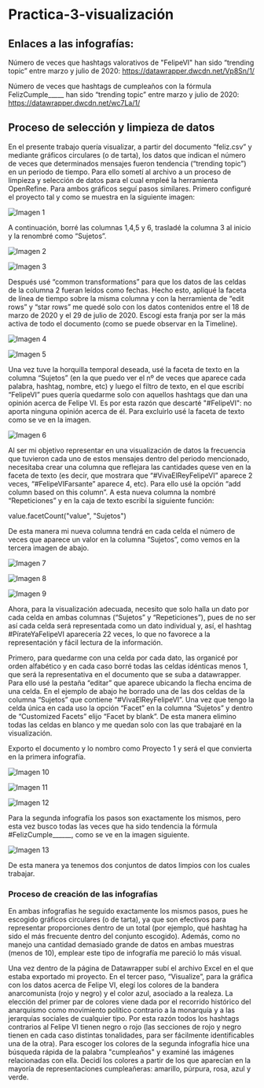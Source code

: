 # Practica-3-visualización

## Enlaces a las infografías:

Número de veces que hashtags valorativos de "FelipeVI" han sido “trending topic” entre marzo y julio de 2020: https://datawrapper.dwcdn.net/Vp8Sn/1/

Número de veces que hashtags de cumpleaños con la fórmula FelizCumple_____ han sido “trending topic” entre marzo y julio de 2020: https://datawrapper.dwcdn.net/wc7La/1/


## Proceso de selección y limpieza de datos


En el presente trabajo quería visualizar, a partir del documento “feliz.csv” y mediante gráficos circulares (o de tarta), los datos que indican el número de veces que determinados mensajes fueron tendencia (“trending topic”) en un periodo de tiempo. Para ello sometí al archivo a un proceso de limpieza y selección de datos para el cual empleé la herramienta OpenRefine.
Para ambos gráficos seguí pasos similares. Primero configuré el proyecto tal y como se muestra en la siguiente imagen:

![Imagen 1](imagenes/imagen-1-practica-3.png)

A continuación, borré las columnas 1,4,5 y 6, trasladé la columna 3 al inicio y la renombré como “Sujetos”.

![Imagen 2](imagenes/imagen-2-practica-3.png)

![Imagen 3](imagenes/imagen-3-practica-3.png)

Después usé “common transformations” para que los datos de las celdas de la columna 2 fueran leídos como fechas. Hecho esto, apliqué la faceta de línea de tiempo sobre la misma columna 
y con la herramienta de “edit rows” y “star rows” me quedé solo con los datos contenidos entre el 18 de marzo de 2020 y el 29 de julio de 2020. Escogí esta franja por ser la más activa 
de todo el documento (como se puede observar en la Timeline).

![Imagen 4](imagenes/imagen-4-practica-3.png)

![Imagen 5](imagenes/imagen-5-practica-3.png)


Una vez tuve la horquilla temporal deseada, usé la faceta de texto en la columna “Sujetos” (en la que puedo ver el nº de veces que aparece cada palabra, hashtag, nombre, etc) 
y luego el filtro de texto, en el que escribí “FelipeVI” pues quería quedarme solo con aquellos hashtags que dan una opinión acerca de Felipe VI. Es por esta razón que descarté "#FelipeVI": 
no aporta ninguna opinión acerca de él. Para excluirlo usé la faceta de texto como se ve en la imagen.

![Imagen 6](imagenes/imagen-6-practica-3.png)

Al ser mi objetivo representar en una visualización de datos la frecuencia que tuvieron cada uno de estos mensajes dentro del periodo mencionado, necesitaba crear una columna 
que reflejara las cantidades quese ven en la faceta de texto (es decir, que mostrara que “#VivaElReyFelipeVI” aparece 2 veces, “#FelipeVIFarsante” aparece 4, etc). Para ello usé 
la opción “add column based on this column”. A esta nueva columna la nombré “Repeticiones” y en la caja de texto escribí la siguiente función:

value.facetCount("value", "Sujetos")

De esta manera mi nueva columna tendrá en cada celda el número de veces que aparece un valor en la columna “Sujetos”, como vemos en la tercera imagen de abajo.


![Imagen 7](imagenes/imagen-7-practica-3.png)


![Imagen 8](imagenes/imagen-8-practica-3.png)


![Imagen 9](imagenes/imagen-9-practica-3.png)



Ahora, para la visualización adecuada, necesito que solo halla un dato por cada celda en ambas columnas (“Sujetos” y “Repeticiones”), pues de no ser así cada celda será representada como un dato individual y, así, el hashtag #PírateYaFelipeVI aparecería 22 veces, lo que no favorece a la representación y fácil lectura de la información.

Primero, para quedarme con una celda por cada dato, las organicé por orden alfabético y en cada caso borré todas las celdas idénticas menos 1, que será la representativa en el documento que se suba a datawrapper. Para ello usé la pestaña “editar” que aparece ubicando la flecha encima de una celda. En el ejemplo de abajo he borrado una de las dos celdas de la columna “Sujetos” que contiene “#VivaElReyFelipeVI”. Una vez que tengo la celda única en cada uso la opción “Facet” en la columna “Sujetos” y dentro de “Customized Facets” elijo “Facet by blank”. De esta manera elimino todas las celdas en blanco y me quedan solo con las que trabajaré en la visualización.

Exporto el documento y lo nombro como Proyecto 1 y será el que convierta en la primera infografía.

![Imagen 10](imagenes/imagen-10-practica-3.png)

![Imagen 11](imagenes/imagen-11-practica-3.png)

![Imagen 12](imagenes/imagen-12-practica-3.png)


Para la segunda infografía los pasos son exactamente los mismos, pero esta vez busco todas las veces que ha sido tendencia la fórmula #FelizCumple______, como se ve en la imagen siguiente.

![Imagen 13](imagenes/imagen-13-practica-3.png)

De esta manera ya tenemos dos conjuntos de datos limpios con los cuales trabajar.



### Proceso de creación de las infografías

En ambas infografías he seguido exactamente los mismos pasos, pues he escogido gráficos circulares (o de tarta), ya que son efectivos para representar proporciones dentro de un total 
(por ejemplo, qué hashtag ha sido el más frecuente dentro del conjunto escogido). Además, como no manejo una cantidad demasiado grande de datos en ambas muestras (menos de 10), 
emplear este tipo de infografía me pareció lo más visual.

Una vez dentro de la página de Datawrapper subí el archivo Excel en el que estaba exportado mi proyecto. En el tercer paso, “Visualize”, para la gráfica con los datos acerca de Felipe VI, elegí los colores de la bandera anarcomunista (rojo y negro) y el color azul, asociado a la realeza. La elección del primer par de colores viene dada por el recorrido histórico del anarquismo como movimiento político contrario a la monarquía y a las jerarquías sociales de cualquier tipo. Por esta razón todos los hashtags contrarios al Felipe VI tienen negro o rojo (las secciones de rojo y negro tienen en cada caso distintas tonalidades, para ser fácilmente identificables una de la otra). Para escoger los colores de la segunda infografía hice una búsqueda rápida de la palabra "cumpleaños" y examiné las imágenes relacionadas con ella. Decidí los colores a partir de los que aparecían en la mayoría de representaciones cumpleañeras: amarillo, púrpura, rosa, azul y verde.    



